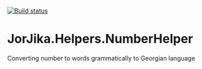 
[![Build status](https://jorjika.visualstudio.com/JorJika/_apis/build/status/JorJika.Helpers.NumberHelper-CI)](https://jorjika.visualstudio.com/JorJika/_build/latest?definitionId=6)

# JorJika.Helpers.NumberHelper
Converting number to words grammatically to Georgian language

